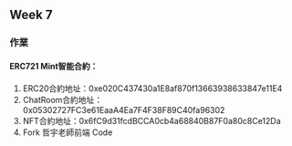 ## Week 7
### 作業
#### ERC721 Mint智能合約：
1. ERC20合約地址：0xe020C437430a1E8af870f13663938633847e11E4
2. ChatRoom合約地址：0x05302727FC3e61EaaA4Ea7F4F38F89C40fa96302
3. NFT合約地址：0x6fC9d31fcdBCCA0cb4a68840B87F0a80c8Ce12Da
4. Fork 哲宇老師前端 Code